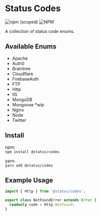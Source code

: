 # Status Codes

![npm (scoped)](https://img.shields.io/npm/v/@status/codes.svg)
![NPM](https://img.shields.io/npm/l/@status/codes.svg)

A collection of status code enums.

## Available Enums

- Apache
- Auth0
- Braintree
- Cloudflare
- FirebaseAuth
- FTP
- Http
- IIS
- MongoDB
- Mongoose \*wip
- Nginx
- Node
- Twitter

## Install

npm:  
`npm install @status/codes`

yarn:  
`yarn add @status/codes`

## Example Usage

```typescript
import { Http } from '@status/codes';

export class NotFoundError extends Error {
  readonly code = Http.NotFound;
}
```
